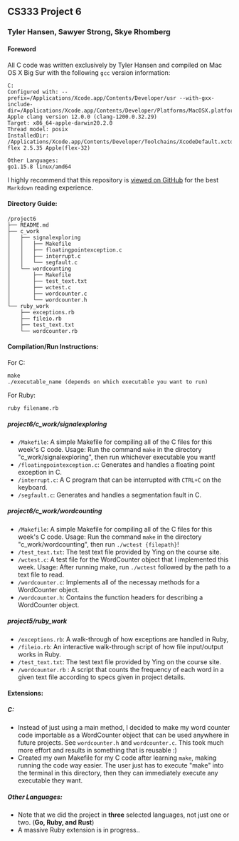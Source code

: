 ## CS333 Project 6

### Tyler Hansen, Sawyer Strong, Skye Rhomberg

#### Foreword

All C code was written exclusively by Tyler Hansen and compiled on Mac OS X Big Sur with the following `gcc` version information:

```
C:
Configured with: --prefix=/Applications/Xcode.app/Contents/Developer/usr --with-gxx-include-dir=/Applications/Xcode.app/Contents/Developer/Platforms/MacOSX.platform/Developer/SDKs/MacOSX.sdk/usr/include/c++/4.2.1
Apple clang version 12.0.0 (clang-1200.0.32.29)
Target: x86_64-apple-darwin20.2.0
Thread model: posix
InstalledDir: /Applications/Xcode.app/Contents/Developer/Toolchains/XcodeDefault.xctoolchain/usr/bin
flex 2.5.35 Apple(flex-32)

Other Languages:
go1.15.8 linux/amd64
```

I highly recommend that this repository is [viewed on GitHub](https://github.com/tylermhansen/CS333) for the best `Markdown` reading experience.

#### Directory Guide:

```
/project6
├── README.md
├── c_work
│   ├── signalexploring
│   │   ├── Makefile
│   │   ├── floatingpointexception.c
│   │   ├── interrupt.c
│   │   └── segfault.c
│   └── wordcounting
│       ├── Makefile
│       ├── test_text.txt
│       ├── wctest.c
│       ├── wordcounter.c
│       └── wordcounter.h
└── ruby_work
    ├── exceptions.rb
    ├── fileio.rb
    ├── test_text.txt
    └── wordcounter.rb
```

#### Compilation/Run Instructions:

For C:

```
make
./executable_name (depends on which executable you want to run)
```

For Ruby:

```
ruby filename.rb
```

##### project6/c_work/signalexploring

- `/Makefile`: A simple Makefile for compiling all of the C files for this week's C code. Usage: Run the command `make` in the directory "c_work/signalexploring", then run whichever executable you want!
- `/floatingpointexception.c`: Generates and handles a floating point exception in C.
- `/interrupt.c`: A C program that can be interrupted with `CTRL+C` on the keyboard.
- `/segfault.c`: Generates and handles a segmentation fault in C.

##### project6/c_work/wordcounting

- `/Makefile`: A simple Makefile for compiling all of the C files for this week's C code. Usage: Run the command `make` in the directory "c_work/wordcounting", then run `./wctest {filepath}`!
- `/test_text.txt`: The test text file provided by Ying on the course site.
- `/wctest.c`: A test file for the WordCounter object that I implemented this week. Usage: After running make, run `./wctest` followed by the path to a text file to read.
- `/wordcounter.c`: Implements all of the necessay methods for a WordCounter object.
- `/wordcounter.h`: Contains the function headers for describing a WordCounter object.

##### project5/ruby_work

- `/exceptions.rb`: A walk-through of how exceptions are handled in Ruby,
- `/fileio.rb`: An interactive walk-through script of how file input/output works in Ruby.
- `/test_text.txt`: The test text file provided by Ying on the course site.
- `/wordcounter.rb` : A script that counts the frequency of each word in a given text file according to specs given in project details.

#### Extensions:

##### C:

- Instead of just using a main method, I decided to make my word counter code importable as a WordCounter object that can be used anywhere in future projects. See `wordcounter.h` and `wordcounter.c`. This took much more effort and results in something that is reusable :)
- Created my own Makefile for my C code after learning `make`, making running the code way easier. The user just has to execute "make" into the terminal in this directory, then they can immediately execute any executable they want.

##### Other Languages:

- Note that we did the project in **three** selected languages, not just one or two. (**Go, Ruby, and Rust**)
- A massive Ruby extension is in progress..
